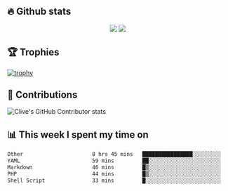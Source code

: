 ## &#128293; Github stats

<!-- GitHub Readme Streak Stats - https://github.com/DenverCoder1/github-readme-streak-stats -->
<p align="center">

<picture>
  <source 
    srcset="https://github-readme-stats.vercel.app/api?username=clivewalkden&count_private=true&show_icons=true&theme=darcula"
    media="(prefers-color-scheme: dark)"
  />
  <source
    srcset="https://github-readme-stats.vercel.app/api?username=clivewalkden&count_private=true&show_icons=true&theme=calm"
    media="(prefers-color-scheme: light), (prefers-color-scheme: no-preference)"
  />
  <img src="https://github-readme-stats.vercel.app/api?username=clivewalkden&count_private=true&show_icons=true&theme=darcula" />
</picture>

<a href="https://git.io/streak-stats" target="_blank">
  <img src="http://github-readme-streak-stats.herokuapp.com?user=clivewalkden&theme=darcula&date_format=j%20M%5B%20Y%5D" />
</a>

</p>

## &#127942; Trophies
[![trophy](https://github-profile-trophy.vercel.app/?username=clivewalkden&theme=onedark)](https://github.com/clivewalkden/github-profile-trophy)

## &#129309; Contributions
![Clive's GitHub Contributor stats](https://github-contributor-stats.vercel.app/api?username=clivewalkden)

## &#128202; This week I spent my time on
<!--START_SECTION:waka-->

```txt
Other                      8 hrs 45 mins   ████████████████░░░░░░░░░   64.37 %
YAML                       59 mins         ██░░░░░░░░░░░░░░░░░░░░░░░   07.34 %
Markdown                   46 mins         █▒░░░░░░░░░░░░░░░░░░░░░░░   05.74 %
PHP                        44 mins         █▒░░░░░░░░░░░░░░░░░░░░░░░   05.42 %
Shell Script               33 mins         █░░░░░░░░░░░░░░░░░░░░░░░░   04.06 %
```

<!--END_SECTION:waka-->
